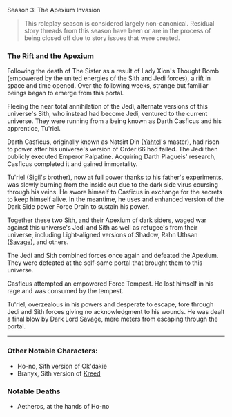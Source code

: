 Season 3: The Apexium Invasion

> This roleplay season is considered largely non-canonical. Residual story threads from this season have been or are in the process of being closed off due to story issues that were created.

### The Rift and the Apexium

Following the death of The Sister as a result of Lady Xion's Thought Bomb (empowered by the united energies of the Sith and Jedi forces), a rift in space and time opened. Over the following weeks, strange but familiar beings began to emerge from this portal.

Fleeing the near total annihilation of the Jedi, alternate versions of this universe's Sith, who instead had become Jedi, ventured to the current universe. They were running from a being known as Darth Casficus and his apprentice, Tu'riel.

Darth Casficus, originally known as Natsirt Din ([Yahtel](https://github.com/TheOrderMSU/TheOrderMSU/wiki/Yathel)'s master), had risen to power after his universe's version of Order 66 had failed. The Jedi then publicly executed Emperor Palpatine. Acquiring Darth Plagueis' research, Casficus completed it and gained immortality.

Tu'riel ([Sigil](https://github.com/TheOrderMSU/TheOrderMSU/wiki/Sigil-Eldaki)'s brother), now at full power thanks to his father's experiments, was slowly burning from the inside out due to the dark side virus coursing through his veins. He swore himself to Casficus in exchange for the secrets to keep himself alive. In the meantime, he uses and enhanced version of the Dark Side power Force Drain to sustain his power.

Together these two Sith, and their Apexium of dark siders, waged war against this universe's Jedi and Sith as well as refugee's from their universe, including Light-aligned versions of Shadow, Rahn Uthsan ([Savage](https://github.com/TheOrderMSU/TheOrderMSU/wiki/Savage)), and others.

The Jedi and Sith combined forces once again and defeated the Apexium. They were defeated at the self-same portal that brought them to this universe.

Casficus attempted an empowered Force Tempest. He lost himself in his rage and was consumed by the tempest.

Tu'riel, overzealous in his powers and desperate to escape, tore through Jedi and Sith forces giving no acknowledgment to his wounds. He was dealt a final blow by Dark Lord Savage, mere meters from escaping through the portal.

***

### Other Notable Characters:
- Ho-no, Sith version of Ok'dakie
- Branyx, Sith version of [Kreed](https://github.com/TheOrderMSU/TheOrderMSU/wiki/Kreed)

### Notable Deaths
- Aetheros, at the hands of Ho-no
